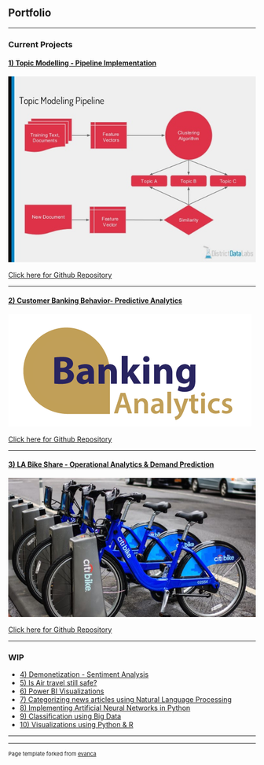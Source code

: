 ## Portfolio

---

### Current Projects

#### [1) Topic Modelling - Pipeline Implementation](https://github.com/iamnrr/iamnrr.github.io/blob/master/Topic%20Modelling%20-%20Pipeline%20Implementation/README.md)

<img src="images/topicmodelling.jpg?raw=true"/>
		
[Click here for Github Repository](https://github.com/iamnrr/iamnrr.github.io/tree/master/Topic%20Modelling%20-%20Pipeline%20Implementation)

---

#### [2) Customer Banking Behavior- Predictive Analytics](https://github.com/iamnrr/iamnrr.github.io/blob/master/Customer%20Banking%20Behavior-%20Predictive%20Analytics/README.md)

<img src="images/bankanalyticslogo.png?raw=true"/>					
		
[Click here for Github Repository](https://github.com/iamnrr/iamnrr.github.io/tree/master/Customer%20Banking%20Behavior-%20Predictive%20Analytics)
		
---

#### [3) LA Bike Share - Operational Analytics & Demand Prediction](https://github.com/iamnrr/iamnrr.github.io/blob/master/LA%20Bike%20Share%20-%20Operational%20Analytics%20%26%20Demand%20Prediction/README.md)

<img src="images/bikeshare.jpg?raw=true"/>

[Click here for Github Repository](https://github.com/iamnrr/iamnrr.github.io/tree/master/LA%20Bike%20Share%20-%20Operational%20Analytics%20%26%20Demand%20Prediction)
		
---


### WIP

- [4) Demonetization - Sentiment Analysis](http://example.com/)
- [5) Is Air travel still safe?](http://example.com/)
- [6) Power BI Visualizations](http://example.com/)
- [7) Categorizing news articles using Natural Language Processing](http://example.com/)
- [8) Implementing Artificial Neural Networks in Python](http://example.com/)
- [9) Classification using Big Data](http://example.com/)
- [10) Visualizations using Python & R](http://example.com/)

---




---
<p style="font-size:11px">Page template forked from <a href="https://github.com/evanca/quick-portfolio">evanca</a></p>
<!-- Remove above link if you don't want to attibute -->
